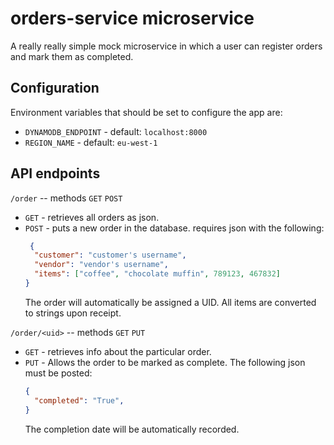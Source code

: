 # orders-service microservice
A really really simple mock microservice in which a user can register orders and mark them as completed.

## Configuration

Environment variables that should be set to configure the app are:
 - `DYNAMODB_ENDPOINT` - default: `localhost:8000`
 - `REGION_NAME` - default: `eu-west-1`

## API endpoints

`/order` -- methods `GET` `POST`
 - `GET` - retrieves all orders as json.
 - `POST` - puts a new order in the database. requires json with the following:
      ```json
       {
        "customer": "customer's username",
        "vendor": "vendor's username",
        "items": ["coffee", "chocolate muffin", 789123, 467832]
      }
      ```
      The order will automatically be assigned a UID. All items are converted to strings upon receipt.


`/order/<uid>` -- methods `GET` `PUT`
 - `GET` - retrieves info about the particular order.
 - `PUT` - Allows the order to be marked as complete. The following json must be posted:
      ```json
      {
        "completed": "True",
      }
      ```
      The completion date will be automatically recorded.
